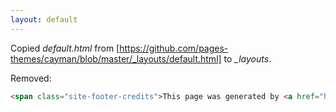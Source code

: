 ```yaml
---
layout: default
---
```

Copied *default.html* from [https://github.com/pages-themes/cayman/blob/master/_layouts/default.html] to *_layouts*.  

Removed:
```html
<span class="site-footer-credits">This page was generated by <a href="https://pages.github.com">GitHub Pages</a>.</span>
```
